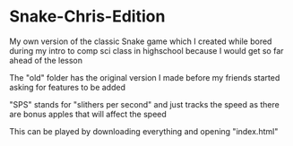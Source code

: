 # Snake-Chris-Edition
My own version of the classic Snake game which I created while bored during my intro to comp sci class in highschool because I would get so far ahead of the lesson

The "old" folder has the original version I made before my friends started asking for features to be added

"SPS" stands for "slithers per second" and just tracks the speed as there are bonus apples that will affect the speed

This can be played by downloading everything and opening "index.html"
